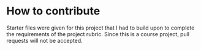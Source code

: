 # How to contribute

Starter files were given for this project that I had to build upon to complete the requirements of the project rubric. Since this is a course project, pull requests will not be accepted.
